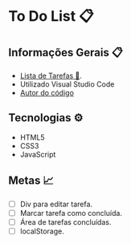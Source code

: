 # To Do List 📋
## Informações Gerais 📋
- [Lista de Tarefas 📌](https://luluoliv.github.io/to-do-list).
- Utilizado Visual Studio Code
- [Autor do código](https://github.com/luluoliv)
##

## Tecnologias ⚙️
- HTML5
- CSS3
- JavaScript

## Metas 📈

- [ ] Div para editar tarefa.
- [ ] Marcar tarefa como concluída.
- [ ] Área de tarefas concluídas.
- [ ] localStorage.

